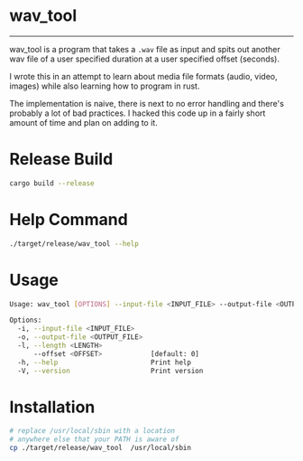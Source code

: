 # wav_tool 
---
wav_tool is a program that takes a `.wav` file as input and 
spits out another wav file of a user specified duration at
a user specified offset (seconds).

I wrote this in an attempt to learn about media file formats (audio, video, images) while also learning
how to program in rust.

The implementation is naive, there is next to no error handling
and there's probably a lot of bad practices. I hacked this code up in a fairly short amount of time and plan on adding to it.

# Release Build 
```sh
cargo build --release
```

# Help Command 
```sh
./target/release/wav_tool --help
```

# Usage
```sh
Usage: wav_tool [OPTIONS] --input-file <INPUT_FILE> --output-file <OUTPUT_FILE> --length <LENGTH>

Options:
  -i, --input-file <INPUT_FILE>    
  -o, --output-file <OUTPUT_FILE>  
  -l, --length <LENGTH>            
      --offset <OFFSET>            [default: 0]
  -h, --help                       Print help
  -V, --version                    Print version
```

# Installation
```sh
# replace /usr/local/sbin with a location 
# anywhere else that your PATH is aware of
cp ./target/release/wav_tool  /usr/local/sbin 
```